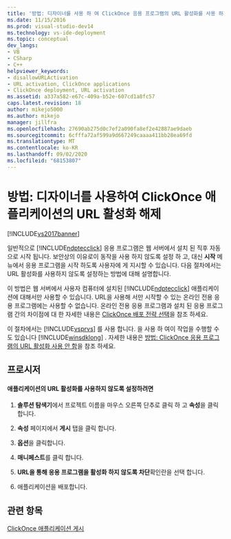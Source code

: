 ```yaml
---
title: '방법: 디자이너를 사용 하 여 ClickOnce 응용 프로그램의 URL 활성화를 사용 하지 않도록 설정 | Microsoft Docs'
ms.date: 11/15/2016
ms.prod: visual-studio-dev14
ms.technology: vs-ide-deployment
ms.topic: conceptual
dev_langs:
- VB
- CSharp
- C++
helpviewer_keywords:
- disallowURLActivation
- URL activation, ClickOnce applications
- ClickOnce deployment, URL activation
ms.assetid: a337a582-e67c-409a-b52e-607cd1a8fc57
caps.latest.revision: 18
author: mikejo5000
ms.author: mikejo
manager: jillfra
ms.openlocfilehash: 27690ab275d0c7ef2a090fa8ef2e42887ae9daeb
ms.sourcegitcommit: 6cfffa72af599a9d667249caaaa411bb28ea69fd
ms.translationtype: MT
ms.contentlocale: ko-KR
ms.lasthandoff: 09/02/2020
ms.locfileid: "68153807"
---
```

# <a name="how-to-disable-url-activation-of-clickonce-applications-by-using-the-designer"></a>방법: 디자이너를 사용하여 ClickOnce 애플리케이션의 URL 활성화 해제
[!INCLUDE[vs2017banner](../includes/vs2017banner.md)]

일반적으로 [!INCLUDE[ndptecclick](../includes/ndptecclick-md.md)] 응용 프로그램은 웹 서버에서 설치 된 직후 자동으로 시작 됩니다. 보안상의 이유로이 동작을 사용 하지 않도록 설정 하 고, 대신 **시작** 메뉴에서 응용 프로그램을 시작 하도록 사용자에 게 지시할 수 있습니다. 다음 절차에서는 URL 활성화를 사용하지 않도록 설정하는 방법에 대해 설명합니다.  
  
 이 방법은 웹 서버에서 사용자 컴퓨터에 설치된 [!INCLUDE[ndptecclick](../includes/ndptecclick-md.md)] 애플리케이션에 대해서만 사용할 수 있습니다. URL을 사용해 서만 시작할 수 있는 온라인 전용 응용 프로그램에는 사용할 수 없습니다. 온라인 전용 응용 프로그램과 설치 된 응용 프로그램 간의 차이점에 대 한 자세한 내용은 [ClickOnce 배포 전략 선택](../deployment/choosing-a-clickonce-deployment-strategy.md)을 참조 하세요.  
  
 이 절차에서는 [!INCLUDE[vsprvs](../includes/vsprvs-md.md)] 를 사용 합니다. 을 사용 하 여이 작업을 수행할 수도 있습니다 [!INCLUDE[winsdklong](../includes/winsdklong-md.md)] . 자세한 내용은 [방법: ClickOnce 응용 프로그램의 URL 활성화 사용 안 함](../deployment/how-to-disable-url-activation-of-clickonce-applications.md)을 참조 하세요.  
  
## <a name="procedure"></a>프로시저  
  
#### <a name="to-disable-url-activation-for-your-application"></a>애플리케이션의 URL 활성화를 사용하지 않도록 설정하려면  
  
1. **솔루션 탐색기**에서 프로젝트 이름을 마우스 오른쪽 단추로 클릭 하 고 **속성**을 클릭 합니다.  
  
2. **속성** 페이지에서 **게시** 탭을 클릭 합니다.  
  
3. **옵션**을 클릭합니다.  
  
4. **매니페스트**를 클릭 합니다.  
  
5. **URL을 통해 응용 프로그램을 활성화 하지 않도록 차단**확인란을 선택 합니다.  
  
6. 애플리케이션을 배포합니다.  
  
## <a name="see-also"></a>관련 항목  
 [ClickOnce 애플리케이션 게시](../deployment/publishing-clickonce-applications.md)
